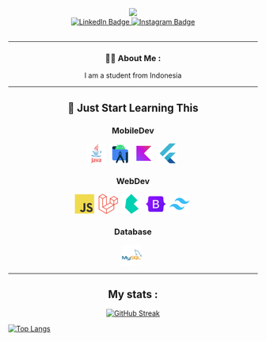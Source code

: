 <div id="header" align="center">
  <img src="https://media1.tenor.com/m/SIpmtvnEsDIAAAAC/rotating-chips.gif" width="100"/>
  <div id="badges" align="center">
    <a href="https://www.linkedin.com/in/krisna-hadi-prasetya-2a9538286">  
      <img src="https://img.shields.io/badge/LinkedIn-blue?style=for-the badge&logo=linkedin&logoColor=white" alt="LinkedIn Badge"/>
    </a>
    <a href="https://instagram.com/kripix.dev">
      <img src="https://img.shields.io/badge/Instagram-red?style=for-the badge&logo=instagram&logoColor=white" alt="Instagram Badge"/>
    </a>
  </div>
  <img align="center" src="https://komarev.com/ghpvc/?username=kripix&style=flat-square&color=blue" alt=""/>  
</div>

<div id="main" align="center">


  ---
  ### :man_technologist: About Me : 
  I am a student from Indonesia


  ---
  ## 📘 Just Start Learning This
  
  ### MobileDev
  <div>
        <img src="https://github.com/devicons/devicon/blob/master/icons/java/java-original-wordmark.svg" title="Java" alt="Java" width="40" height="40"/>&nbsp;
    <img src="https://github.com/devicons/devicon/blob/master/icons/androidstudio/androidstudio-original.svg" title="AndroidStudio" alt="AndroidStudio" width="40" height="40"/>&nbsp;
      <img src="https://github.com/devicons/devicon/blob/master/icons/kotlin/kotlin-original.svg" title="Kotlin" alt="Kotlin" width="40" height="40"/>&nbsp;
        <img src="https://github.com/devicons/devicon/blob/master/icons/flutter/flutter-original.svg" title="Flutter" alt="Flutter" width="40" height="40"/>&nbsp;
    
  </div>
  
  ### WebDev
  <div>
      <img src="https://github.com/devicons/devicon/blob/master/icons/javascript/javascript-original.svg" title="JavaScript" alt="JavaScript" width="40" height="40"/>&nbsp;
      <img src="https://github.com/devicons/devicon/blob/master/icons/laravel/laravel-original.svg"  title="Laravel" alt="Laravel" width="40" height="40"/>&nbsp;
    <img src="https://github.com/devicons/devicon/blob/master/icons/bulma/bulma-plain.svg" title="Bulma" alt="Bulma" width="40" height="40"/>&nbsp;
      <img src="https://github.com/devicons/devicon/blob/master/icons/bootstrap/bootstrap-original.svg" title="Bootstrap" alt="Bootstrap" width="40" height="40"/>&nbsp;
  <img src="https://github.com/devicons/devicon/blob/master/icons/tailwindcss/tailwindcss-original.svg" title="Tailwind" alt="Tailwind" width="40" height="40"/>&nbsp;

  </div>

  ### Database
  <img src="https://github.com/devicons/devicon/blob/master/icons/mysql/mysql-original-wordmark.svg" title="MySQL"  alt="MySQL" width="40" height="40"/>&nbsp;

  ---
  ## My stats :
  [![GitHub Streak](http://github-readme-streak-stats.herokuapp.com?user=kripix&theme=dark&background=000000)](https://git.io/streak-stats)
</div>
  
  [![Top Langs](https://github-readme-stats.vercel.app/api/top-langs/?username=kripix&layout=compact&theme=vision-friendly-dark)](https://github.com/anuraghazra/github-readme-stats)

<!--
**kripix/kripix** is a ✨ _special_ ✨ repository because its `README.md` (this file) appears on your GitHub profile.


Here are some ideas to get you started:

- 🔭 I’m currently working on ...
- 🌱 I’m currently learning ...
- 👯 I’m looking to collaborate on ...
- 🤔 I’m looking for help with ...
- 💬 Ask me about ...
- 📫 How to reach me: ...
- 😄 Pronouns: ...
- ⚡ Fun fact: ...
-->
